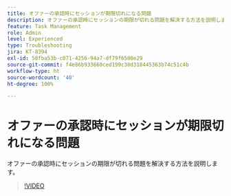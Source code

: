 ```yaml
---
title: オファーの承認時にセッションが期限切れになる問題
description: オファーの承認時にセッションの期限が切れる問題を解決する方法を説明します。
feature: Task Management
role: Admin
level: Experienced
type: Troubleshooting
jira: KT-8394
exl-id: 58fba53b-c071-4256-94a7-df79f6500e29
source-git-commit: f4e86b933660ced199c30d318445363b74c51c4b
workflow-type: ht
source-wordcount: '40'
ht-degree: 100%

---
```


# オファーの承認時にセッションが期限切れになる問題

オファーの承認時にセッションの期限が切れる問題を解決する方法を説明します。

>[!VIDEO](https://video.tv.adobe.com/v/335898?quality=12&learn=on)
